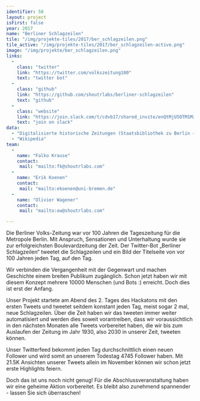 ```yaml
---
identifier: 58
layout: project
isFirst: false
year: 2017
name: "Berliner Schlagzeilen"
tile: "/img/projekte-tiles/2017/ber_schlagzeilen.png"
tile_active: "/img/projekte-tiles/2017/ber_schlagzeilen-active.png"
image: "/img/projekte/ber_schlagzeilen.png"
links:
  -
    class: "twitter"
    link: "https://twitter.com/volkszeitung100"
    text: "twitter bot"
  -
    class: "github"
    link: "https://github.com/shoutrlabs/berliner-schlagzeilen"
    text: "github"
  -
    class: "website"
    link: "https://join.slack.com/t/cdvb17/shared_invite/enQtMjU5OTM1MzkwNzM5LTQ1N2MzYWY4MmNhYjM0NTYyZTNhMGYyOWVmNzVkYjRiOTJlMmEwOTA0YjkyMjViMWZkNzBkNzZiOWYwNGJmM2U"
    text: "join on slack"
data:
  - "Digitalisierte historische Zeitungen (Staatsbibliothek zu Berlin – Preußischer Kulturbesitz)"
  - "Wikipedia"
team:
  -
    name: "Falko Krause"
    contact:
     mail: "mailto:fk@shoutrlabs.com"
  -
    name: "Erik Koenen"
    contact:
     mail: "mailto:ekoenen@uni-bremen.de"
  -
    name: "Olivier Wagener"
    contact:
     mail: "mailto:ow@shoutrlabs.com"

---
```


Die Berliner Volks-Zeitung war vor 100 Jahren die Tageszeitung für die Metropole Berlin. Mit Anspruch, Sensationen und Unterhaltung wurde sie zur erfolgreichsten Boulevardzeitung der Zeit. Der Twitter-Bot „Berliner Schlagzeilen“ tweetet die Schlagzeilen und ein Bild der Titelseite von vor 100 Jahren jeden Tag, auf den Tag.

Wir verbinden die Vergangenheit mit der Gegenwart und machen Geschichte einem breiten Publikum zugänglich. Schon jetzt haben wir mit diesem Konzept mehrere 10000 Menschen (und Bots :) erreicht. Doch dies ist erst der Anfang.

Unser Projekt startete am Abend des 2. Tages des Hackatons mit den ersten Tweets und tweetet seitdem konstant jeden Tag, meist sogar 2 mal, neue Schlagzeilen. Über die Zeit haben wir das tweeten immer weiter automatisiert und werden dies soweit vorantreiben, dass wir voraussichtlich in den nächsten Monaten alle Tweets vorbereitet haben, die wir bis zum Auslaufen der Zeitung im Jahr 1930, also 2030 in unserer Zeit, tweeten können.

Unser Twitterfeed bekommt jeden Tag durchschnittlich einen neuen Follower und wird somit an unserem Todestag 4745 Follower haben. Mit 21.5K Ansichten unserer Tweets allein im November können wir schon jetzt erste Highlights feiern.

Doch das ist uns noch nicht genug! Für die Abschlussveranstaltung haben wir eine geheime Aktion vorbereitet. Es bleibt also zunehmend spannender - lassen Sie sich überraschen!

